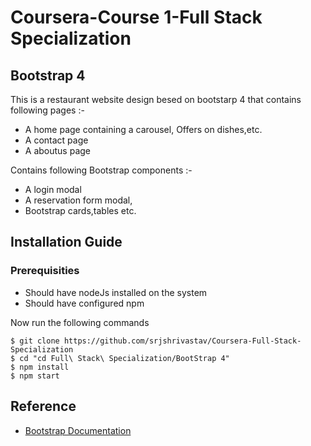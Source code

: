# Coursera-Course 1-Full Stack Specialization

## Bootstrap 4

This is a restaurant website design besed on bootstarp 4 that contains following pages :-

* A home page containing a carousel, Offers on dishes,etc.
* A contact page 
* A aboutus page

Contains following Bootstrap components :-

* A login modal
* A reservation form modal,
* Bootstrap cards,tables etc.

## Installation Guide

### Prerequisities

* Should have nodeJs installed on the system
* Should have configured npm 

Now run the following commands

```
$ git clone https://github.com/srjshrivastav/Coursera-Full-Stack-Specialization
$ cd "cd Full\ Stack\ Specialization/BootStrap 4"
$ npm install
$ npm start
```
## Reference

* [Bootstrap Documentation](https://getbootstrap.com/docs/4.5/getting-started/introduction/)
